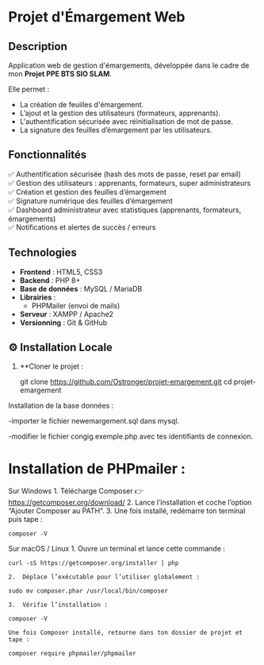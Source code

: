 # Projet d'Émargement Web


##  Description

Application web de gestion d'émargements, développée dans le cadre de mon **Projet PPE BTS SIO SLAM**.

Elle permet :
- La création de feuilles d'émargement.
- L’ajout et la gestion des utilisateurs (formateurs, apprenants).
- L'authentification sécurisée avec réinitialisation de mot de passe.
- La signature des feuilles d’émargement par les utilisateurs.

## Fonctionnalités
✅ Authentification sécurisée (hash des mots de passe, reset par email)  
✅ Gestion des utilisateurs : apprenants, formateurs, super administrateurs  
✅ Création et gestion des feuilles d’émargement  
✅ Signature numérique des feuilles d’émargement  
✅ Dashboard administrateur avec statistiques (apprenants, formateurs, émargements)  
✅ Notifications et alertes de succès / erreurs

## Technologies
- **Frontend** : HTML5, CSS3
- **Backend** : PHP 8+
- **Base de données** : MySQL / MariaDB
- **Librairies** :
  - PHPMailer (envoi de mails)
- **Serveur** : XAMPP / Apache2
- **Versionning** : Git & GitHub

## ⚙️ Installation Locale

1. **Cloner le projet :
   
   git clone https://github.com/Ostronger/projet-emargement.git
   cd projet-emargement


Installation de la base données : 

-importer le fichier newemargement.sql dans mysql.

-modifier le fichier congig.exemple.php avec tes identifiants de connexion.

# Installation de PHPmailer : 

Sur Windows
	1.	Télécharge Composer 👉 https://getcomposer.org/download/
	2.	Lance l’installation et coche l’option “Ajouter Composer au PATH”.
	3.	Une fois installé, redémarre ton terminal puis tape :

    composer -V

Sur macOS / Linux
	1.	Ouvre un terminal et lance cette commande :

    curl -sS https://getcomposer.org/installer | php

    2.	Déplace l’exécutable pour l’utiliser globalement :

    sudo mv composer.phar /usr/local/bin/composer

    3.	Vérifie l’installation :

    composer -V

    Une fois Composer installé, retourne dans ton dossier de projet et tape :

    composer require phpmailer/phpmailer

    


